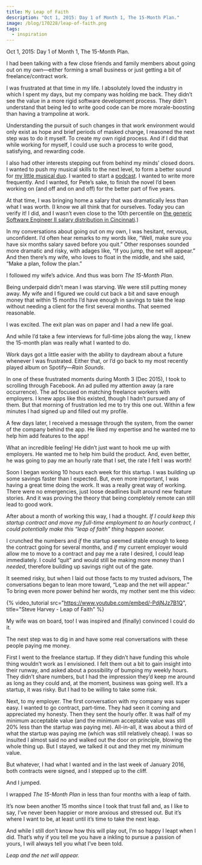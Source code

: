 ```yaml
---
title: My Leap of Faith
description: "Oct 1, 2015: Day 1 of Month 1, The 15-Month Plan."
image: /blog/170228/leap-of-faith.png
tags:
  - inspiration
---
```


Oct 1, 2015: Day 1 of Month 1, The 15-Month Plan.

I had been talking with a few close friends and family members about going out on my own—either forming a small business or just getting a bit of freelance/contract work.

I was frustrated at that time in my life. I absolutely loved the industry in which I spent my days, but my company was holding me back. They didn’t see the value in a more rigid software development process. They didn’t understand that being led to write good code can be more morale-boosting than having a trampoline at work.

Understanding the pursuit of such changes in that work environment would only exist as hope and brief periods of masked change, I reasoned the next step was to do it myself. To create my own rigid process. And if I did that while working for myself, I could use such a process to write good, satisfying, and rewarding code.

I also had other interests stepping out from behind my minds’ closed doors. I wanted to push my musical skills to the next level, to form a better sound for [my little musical duo](https://www.facebook.com/stitchesandseamsband/%27). I wanted to start a [podcast](http://squirrelstories.fm/). I wanted to write more frequently. And I wanted, for Pete’s sake, to finish the novel I’d been working on (and off and on and off) for the better part of five years.

At that time, I was bringing home a salary that was dramatically less than what I was worth. (I know we all think that for ourselves. Today you can verify it! I did, and I wasn’t even close to the 10th percentile on [the generic Software Engineer II salary distribution in Cincinnati](http://swz.salary.com/SalaryWizard/Software-Engineer-II-Salary-Details-45202-Cincinnati-OH.aspx).)

In my conversations about going out on my own, I was hesitant, nervous, unconfident. I’d often hear remarks to my words like, “Well, make sure you have six months salary saved before you quit.” Other responses sounded more dramatic and risky, with adages like, “If you jump, the net will appear.” And then there’s my wife, who loves to float in the middle, and she said, “Make a plan, follow the plan.”

I followed my wife’s advice. And thus was born _The 15-Month Plan_.

Being underpaid didn’t mean I was starving. We were still putting money away. My wife and I figured we could cut back a bit and save enough money that within 15 months I’d have enough in savings to take the leap without needing a client for the first several months. That seemed reasonable.

I was excited. The exit plan was on paper and I had a new life goal.

And while I’d take a few interviews for full-time jobs along the way, I knew the 15-month plan was really what I wanted to do.

Work days got a little easier with the ability to daydream about a future whenever I was frustrated. Either that, or I’d go back to my most recently played album on Spotify—_Rain Sounds_.

In one of these frustrated moments during Month 3 (Dec 2015), I took to scrolling through Facebook. An ad pulled my attention away (a rare occurrence). The ad focused on matching freelance workers with employers. I knew apps like this existed, though I hadn’t pursued any of them. But that morning of frustration led me to try this one out. Within a few minutes I had signed up and filled out my profile.

A few days later, I received a message through the system, from the owner of the company behind the app. He liked my expertise and he wanted me to help him add features to the app!

What an incredible feeling! He didn’t just want to hook me up with employers. He wanted me to help him build the product. And, even better, he was going to pay me an hourly rate that I set, the rate I felt I was worth!

Soon I began working 10 hours each week for this startup. I was building up some savings faster than I expected. But, even more important, I was having a great time doing the work. It was a really great way of working. There were no emergencies, just loose deadlines built around new feature stories. And it was proving the theory that being completely remote can still lead to good work.

After about a month of working this way, I had a thought. _If I could keep this startup contract and move my full-time employment to an hourly contract, I could potentially make this “leap of faith” thing happen sooner._

I crunched the numbers and _if_ the startup seemed stable enough to keep the contract going for several months, and _if_ my current employer would allow me to move to a contract and pay me a rate I desired, I could leap immediately. I could “quit” and would still be making more money than I _needed_, therefore building up savings right out of the gate.

It seemed risky, but when I laid out those facts to my trusted advisors, The conversations began to lean more toward, “Leap and the net will appear.” To bring even more power behind her words, my mother sent me this video:

{% video_tutorial
    src="https://www.youtube.com/embed/-PdjNJz7B1Q",
    title="Steve Harvey - Leap of Faith" %}

My wife was on board, too! I was inspired and (finally) convinced I could do it.

The next step was to dig in and have some real conversations with these people paying me money.

First I went to the freelance startup. If they didn’t have funding this whole thing wouldn’t work as I envisioned. I felt them out a bit to gain insight into their runway, and asked about a possibility of bumping my weekly hours. They didn’t share numbers, but I had the impression they’d keep me around as long as they could and, at the moment, business was going well. It’s a startup, it was risky. But I had to be willing to take some risk.

Next, to my employer. The first conversation with my company was super easy. I wanted to go contract, part-time. They had seen it coming and appreciated my honesty. Then they sent the hourly offer. It was half of my minimum acceptable value (and the minimum acceptable value was still 20% less than the startup was paying me). All-in-all, it was about a third of what the startup was paying me (which was still relatively cheap). I was so insulted I almost said no and walked out the door on principle, blowing the whole thing up. But I stayed, we talked it out and they met my minimum value.

But whatever, I had what I wanted and in the last week of January 2016, both contracts were signed, and I stepped up to the cliff.

And I jumped.

I wrapped _The 15-Month Plan_ in less than four months with a leap of faith.

It’s now been another 15 months since I took that trust fall and, as I like to say, I’ve never been happier or more anxious and stressed out. But it’s where I want to be, at least until it’s time to take the next leap.

And while I still don’t know how this will play out, I’m so happy I leapt when I did. That’s why if you tell me you have a inkling to pursue a passion of yours, I will always tell you what I’ve been told.

_Leap and the net will appear._
